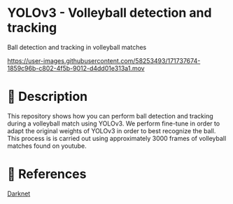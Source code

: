 # YOLOv3 - Volleyball detection and tracking
Ball detection and tracking in volleyball matches

https://user-images.githubusercontent.com/58253493/171737674-1859c96b-c802-4f5b-9012-d4dd01e313a1.mov

# :page_with_curl: Description
This repository shows how you can perform ball detection and tracking during a volleyball match using YOLOv3. We perform fine-tune in order to adapt the original weights of YOLOv3 in order to best recognize the ball. 
This process is is carried out using approximately 3000 frames of volleyball matches found on youtube. 

# :telescope: References
[Darknet](https://github.com/AlexeyAB/darknet)
